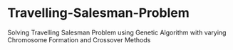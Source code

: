 # Travelling-Salesman-Problem
Solving Travelling Salesman Problem using Genetic Algorithm with varying Chromosome Formation and Crossover Methods
